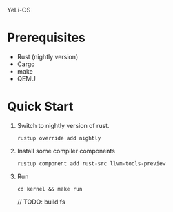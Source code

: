 YeLi-OS

# Prerequisites

- Rust (nightly version)
- Cargo
- make
- QEMU

# Quick Start

1. Switch to nightly version of rust.

    ```shell
    rustup override add nightly
    ```

2. Install some compiler components

    ```shell
    rustup component add rust-src llvm-tools-preview
    ```

3. Run

    ```shell
    cd kernel && make run
    ```

    // TODO: build fs
